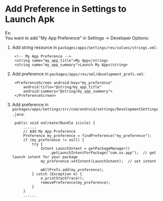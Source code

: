 
# Add Preference in Settings to Launch Apk

Ex:  
You want to add "My App Preference" in Settings -> Developer Options:

1. Add string resource in `packages/apps/Settings/res/values/strings.xml`:

        <!-- My App Preference -->
        <string name="my_app_title">My App</string>
        <string name="my_app_summary">Launch My App</string>

2. Add preference in `packages/apps/res/xml/development_prefs.xml`:

    	<PreferenceScreen android:key="my_preference"
            android:title="@string/my_app_title"
            android:summary="@string/my_app_summary">
        </PreferenceScreen>

3. Add preference in `packages/apps/Settings/src/com/android/settings/DevelopmentSettings.java`:

        public void onCreate(Bundle icicle) {        
            ......
            // Add My App Preference
            Preference my_preference = findPreference("my_preference");
            if (my_preference != null) {
                try {
                    Intent LaunchIntent = getPackageManager()
                        .getLaunchIntentForPackage("com.xx.app");  // get launch intent for your package
                    my_preference.setIntent(LaunchIntent);  // set intent

                    mAllPrefs.add(my_preference);
                } catch (Exception e) {
                    e.printStackTrace();
                    removePreference(my_preference);
                }
            }
            ......
